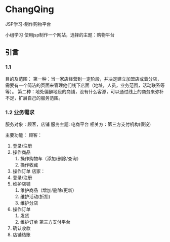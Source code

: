 # ChangQing

JSP学习-制作购物平台

小组学习
使用jsp制作一个网站，选择的主题：购物平台

## 引言 
### 1.1 
目的及范围：
第一种：当一家店经营到一定阶段，并决定建立加盟店或着分店，需要有一个简洁的页面来管理他们线下店面（地址，人员，业务范围，活动联系等等）。
第二种：地处偏僻地段的商铺，没有什么客源，可以通过线上的商务来弥补不足，扩展自己的服务范围。

### 1.2 业务需求 
服务对象：顾客，店铺
服务主题: 电商平台
相关方：第三方支付机构(假设)

主要功能：
顾客：
1. 登录/注册
2. 操作商品
   1. 操作购物车（添加/删除/查询）
   2. 操作收藏
3. 操作订单
店家：
1. 登录/注册
2. 维护店铺
	1. 维护商品（增加/删除/更新）
	2. 维护活动(折扣)
	3. 维护分店
3. 操作订单
	1. 发货
	3. 维护订单
第三方支付平台
1. 确认收款
2. 店铺结账

